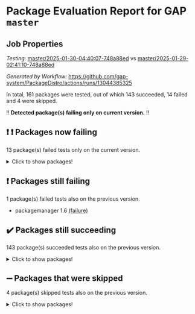 # Package Evaluation Report for GAP `master`

## Job Properties

*Testing:* [master/2025-01-30-04:40:07-748a88ed](https://github.com/gap-system/PackageDistro/blob/data/reports/master/2025-01-30-04:40:07-748a88ed) vs [master/2025-01-29-02:41:10-748a88ed](https://github.com/gap-system/PackageDistro/blob/data/reports/master/2025-01-29-02:41:10-748a88ed)

*Generated by Workflow:* https://github.com/gap-system/PackageDistro/actions/runs/13044385325

In total, 161 packages were tested, out of which 143 succeeded, 14 failed and 4 were skipped.

:bangbang: **Detected package(s) failing only on current version.** :bangbang:

## :exclamation: :exclamation: Packages now failing

13 package(s) failed tests only on the current version.
<details><summary>Click to show packages!</summary>

- atlasrep 2.1.9 [(failure)](https://github.com/gap-system/PackageDistro/actions/runs/13044385325/job/36395325868) vs atlasrep 2.1.9 [(success)](https://github.com/gap-system/PackageDistro/actions/runs/13023390579/job/36328580206)
- corefreesub 0.6 [(failure)](https://github.com/gap-system/PackageDistro/actions/runs/13044385325/job/36395331928) vs corefreesub 0.6 [(success)](https://github.com/gap-system/PackageDistro/actions/runs/13023390579/job/36328582621)
- ctbllib 1.3.9 [(failure)](https://github.com/gap-system/PackageDistro/actions/runs/13044385325/job/36395333100) vs ctbllib 1.3.9 [(success)](https://github.com/gap-system/PackageDistro/actions/runs/13023390579/job/36328584006)
- cubefree 1.20 [(failure)](https://github.com/gap-system/PackageDistro/actions/runs/13044385325/job/36395333234) vs cubefree 1.20 [(success)](https://github.com/gap-system/PackageDistro/actions/runs/13023390579/job/36328584227)
- grpconst 2.6.5 [(failure)](https://github.com/gap-system/PackageDistro/actions/runs/13044385325/job/36395337461) vs grpconst 2.6.5 [(success)](https://github.com/gap-system/PackageDistro/actions/runs/13023390579/job/36328589919)
- lins 0.9 [(failure)](https://github.com/gap-system/PackageDistro/actions/runs/13044385325/job/36395340421) vs lins 0.9 [(success)](https://github.com/gap-system/PackageDistro/actions/runs/13023390579/job/36328594041)
- majoranaalgebras 1.5.2 [(failure)](https://github.com/gap-system/PackageDistro/actions/runs/13044385325/job/36395340890) vs majoranaalgebras 1.5.2 [(success)](https://github.com/gap-system/PackageDistro/actions/runs/13023390579/job/36328594679)
- orb 5.0.0 [(failure)](https://github.com/gap-system/PackageDistro/actions/runs/13044385325/job/36395342647) vs orb 5.0.0 [(success)](https://github.com/gap-system/PackageDistro/actions/runs/13023390579/job/36328597340)
- recog 1.4.4 [(failure)](https://github.com/gap-system/PackageDistro/actions/runs/13044385325/job/36395344563) vs recog 1.4.4 [(success)](https://github.com/gap-system/PackageDistro/actions/runs/13023390579/job/36328599653)
- semigroups 5.4.0 [(failure)](https://github.com/gap-system/PackageDistro/actions/runs/13044385325/job/36395345565) vs semigroups 5.4.0 [(success)](https://github.com/gap-system/PackageDistro/actions/runs/13023390579/job/36328600852)
- utils 0.85 [(failure)](https://github.com/gap-system/PackageDistro/actions/runs/13044385325/job/36395349521) vs utils 0.85 [(success)](https://github.com/gap-system/PackageDistro/actions/runs/13023390579/job/36328605408)
- wedderga 4.10.5 [(failure)](https://github.com/gap-system/PackageDistro/actions/runs/13044385325/job/36395350021) vs wedderga 4.10.5 [(success)](https://github.com/gap-system/PackageDistro/actions/runs/13023390579/job/36328605921)
- xmod 2.92 [(failure)](https://github.com/gap-system/PackageDistro/actions/runs/13044385325/job/36395350418) vs xmod 2.92 [(success)](https://github.com/gap-system/PackageDistro/actions/runs/13023390579/job/36328606195)
</details>

## :exclamation: Packages still failing

1 package(s) failed tests also on the previous version.
- packagemanager 1.6 [(failure)](https://github.com/gap-system/PackageDistro/actions/runs/13044385325/job/36395342770)

## :heavy_check_mark: Packages still succeeding

143 package(s) succeeded tests also on the previous version.
<details><summary>Click to show packages!</summary>

- 4ti2interface 2024.11-01 [(success)](https://github.com/gap-system/PackageDistro/actions/runs/13044385325/job/36395325104)
- ace 5.6.2 [(success)](https://github.com/gap-system/PackageDistro/actions/runs/13044385325/job/36395325226)
- aclib 1.3.2 [(success)](https://github.com/gap-system/PackageDistro/actions/runs/13044385325/job/36395325345)
- agt 0.3.1 [(success)](https://github.com/gap-system/PackageDistro/actions/runs/13044385325/job/36395325472)
- alnuth 3.2.1 [(success)](https://github.com/gap-system/PackageDistro/actions/runs/13044385325/job/36395325605)
- anupq 3.3.1 [(success)](https://github.com/gap-system/PackageDistro/actions/runs/13044385325/job/36395325737)
- autodoc 2023.06.19 [(success)](https://github.com/gap-system/PackageDistro/actions/runs/13044385325/job/36395326012)
- automata 1.16 [(success)](https://github.com/gap-system/PackageDistro/actions/runs/13044385325/job/36395326149)
- automgrp 1.3.3 [(success)](https://github.com/gap-system/PackageDistro/actions/runs/13044385325/job/36395326311)
- autpgrp 1.11 [(success)](https://github.com/gap-system/PackageDistro/actions/runs/13044385325/job/36395329554)
- cap 2025.01-01 [(success)](https://github.com/gap-system/PackageDistro/actions/runs/13044385325/job/36395329992)
- caratinterface 2.3.7 [(success)](https://github.com/gap-system/PackageDistro/actions/runs/13044385325/job/36395330249)
- cddinterface 2024.09.02 [(success)](https://github.com/gap-system/PackageDistro/actions/runs/13044385325/job/36395331120)
- circle 1.6.6 [(success)](https://github.com/gap-system/PackageDistro/actions/runs/13044385325/job/36395331295)
- classicpres 1.22 [(success)](https://github.com/gap-system/PackageDistro/actions/runs/13044385325/job/36395331467)
- cohomolo 1.6.11 [(success)](https://github.com/gap-system/PackageDistro/actions/runs/13044385325/job/36395331615)
- congruence 1.2.7 [(success)](https://github.com/gap-system/PackageDistro/actions/runs/13044385325/job/36395331767)
- corelg 1.57 [(success)](https://github.com/gap-system/PackageDistro/actions/runs/13044385325/job/36395332093)
- crime 1.6 [(success)](https://github.com/gap-system/PackageDistro/actions/runs/13044385325/job/36395332225)
- crisp 1.4.6 [(success)](https://github.com/gap-system/PackageDistro/actions/runs/13044385325/job/36395332454)
- crypting 0.10.5 [(success)](https://github.com/gap-system/PackageDistro/actions/runs/13044385325/job/36395332626)
- cryst 4.1.27 [(success)](https://github.com/gap-system/PackageDistro/actions/runs/13044385325/job/36395332786)
- crystcat 1.1.10 [(success)](https://github.com/gap-system/PackageDistro/actions/runs/13044385325/job/36395332940)
- curlinterface 2.4.0 [(success)](https://github.com/gap-system/PackageDistro/actions/runs/13044385325/job/36395333385)
- cvec 2.8.3 [(success)](https://github.com/gap-system/PackageDistro/actions/runs/13044385325/job/36395333544)
- datastructures 0.3.1 [(success)](https://github.com/gap-system/PackageDistro/actions/runs/13044385325/job/36395333710)
- deepthought 1.0.8 [(success)](https://github.com/gap-system/PackageDistro/actions/runs/13044385325/job/36395333878)
- design 1.8.2 [(success)](https://github.com/gap-system/PackageDistro/actions/runs/13044385325/job/36395334027)
- difsets 2.3.1 [(success)](https://github.com/gap-system/PackageDistro/actions/runs/13044385325/job/36395334244)
- digraphs 1.9.0 [(success)](https://github.com/gap-system/PackageDistro/actions/runs/13044385325/job/36395334430)
- edim 1.3.8 [(success)](https://github.com/gap-system/PackageDistro/actions/runs/13044385325/job/36395334588)
- example 4.4.0 [(success)](https://github.com/gap-system/PackageDistro/actions/runs/13044385325/job/36395334741)
- examplesforhomalg 2023.10-01 [(success)](https://github.com/gap-system/PackageDistro/actions/runs/13044385325/job/36395334879)
- factint 1.6.3 [(success)](https://github.com/gap-system/PackageDistro/actions/runs/13044385325/job/36395335032)
- ferret 1.0.14 [(success)](https://github.com/gap-system/PackageDistro/actions/runs/13044385325/job/36395335164)
- fga 1.5.0 [(success)](https://github.com/gap-system/PackageDistro/actions/runs/13044385325/job/36395335304)
- fining 1.5.6 [(success)](https://github.com/gap-system/PackageDistro/actions/runs/13044385325/job/36395335448)
- float 1.0.5 [(success)](https://github.com/gap-system/PackageDistro/actions/runs/13044385325/job/36395335584)
- format 1.4.4 [(success)](https://github.com/gap-system/PackageDistro/actions/runs/13044385325/job/36395335724)
- forms 1.2.12 [(success)](https://github.com/gap-system/PackageDistro/actions/runs/13044385325/job/36395335832)
- fplsa 1.2.6 [(success)](https://github.com/gap-system/PackageDistro/actions/runs/13044385325/job/36395335957)
- fr 2.4.13 [(success)](https://github.com/gap-system/PackageDistro/actions/runs/13044385325/job/36395336070)
- francy 2.0.3 [(success)](https://github.com/gap-system/PackageDistro/actions/runs/13044385325/job/36395336211)
- fwtree 1.3 [(success)](https://github.com/gap-system/PackageDistro/actions/runs/13044385325/job/36395336314)
- gapdoc 1.6.7 [(success)](https://github.com/gap-system/PackageDistro/actions/runs/13044385325/job/36395336423)
- gauss 2024.11-01 [(success)](https://github.com/gap-system/PackageDistro/actions/runs/13044385325/job/36395336537)
- gaussforhomalg 2024.08-01 [(success)](https://github.com/gap-system/PackageDistro/actions/runs/13044385325/job/36395336632)
- gbnp 1.1.0 [(success)](https://github.com/gap-system/PackageDistro/actions/runs/13044385325/job/36395336736)
- generalizedmorphismsforcap 2024.09-03 [(success)](https://github.com/gap-system/PackageDistro/actions/runs/13044385325/job/36395336842)
- genss 1.6.9 [(success)](https://github.com/gap-system/PackageDistro/actions/runs/13044385325/job/36395336926)
- gradedmodules 2024.12-01 [(success)](https://github.com/gap-system/PackageDistro/actions/runs/13044385325/job/36395337026)
- gradedringforhomalg 2024.07-01 [(success)](https://github.com/gap-system/PackageDistro/actions/runs/13044385325/job/36395337152)
- grape 4.9.2 [(success)](https://github.com/gap-system/PackageDistro/actions/runs/13044385325/job/36395337274)
- groupoids 1.76 [(success)](https://github.com/gap-system/PackageDistro/actions/runs/13044385325/job/36395337378)
- guarana 0.96.3 [(success)](https://github.com/gap-system/PackageDistro/actions/runs/13044385325/job/36395337594)
- guava 3.19 [(success)](https://github.com/gap-system/PackageDistro/actions/runs/13044385325/job/36395337720)
- hap 1.66 [(success)](https://github.com/gap-system/PackageDistro/actions/runs/13044385325/job/36395337832)
- hapcryst 0.1.15 [(success)](https://github.com/gap-system/PackageDistro/actions/runs/13044385325/job/36395337963)
- hecke 1.5.4 [(success)](https://github.com/gap-system/PackageDistro/actions/runs/13044385325/job/36395338089)
- help 4.0 [(success)](https://github.com/gap-system/PackageDistro/actions/runs/13044385325/job/36395338178)
- homalg 2024.01-01 [(success)](https://github.com/gap-system/PackageDistro/actions/runs/13044385325/job/36395338286)
- homalgtocas 2023.11-01 [(success)](https://github.com/gap-system/PackageDistro/actions/runs/13044385325/job/36395338410)
- idrel 2.48 [(success)](https://github.com/gap-system/PackageDistro/actions/runs/13044385325/job/36395338537)
- images 1.3.3 [(success)](https://github.com/gap-system/PackageDistro/actions/runs/13044385325/job/36395338656)
- intpic 0.4.0 [(success)](https://github.com/gap-system/PackageDistro/actions/runs/13044385325/job/36395338761)
- io 4.9.1 [(success)](https://github.com/gap-system/PackageDistro/actions/runs/13044385325/job/36395338907)
- io_forhomalg 2023.02-04 [(success)](https://github.com/gap-system/PackageDistro/actions/runs/13044385325/job/36395339029)
- irredsol 1.4.4 [(success)](https://github.com/gap-system/PackageDistro/actions/runs/13044385325/job/36395339146)
- json 2.2.2 [(success)](https://github.com/gap-system/PackageDistro/actions/runs/13044385325/job/36395339240)
- jupyterkernel 1.5.1 [(success)](https://github.com/gap-system/PackageDistro/actions/runs/13044385325/job/36395339355)
- jupyterviz 1.5.6 [(success)](https://github.com/gap-system/PackageDistro/actions/runs/13044385325/job/36395339491)
- kan 1.37 [(success)](https://github.com/gap-system/PackageDistro/actions/runs/13044385325/job/36395339602)
- kbmag 1.5.11 [(success)](https://github.com/gap-system/PackageDistro/actions/runs/13044385325/job/36395339742)
- laguna 3.9.7 [(success)](https://github.com/gap-system/PackageDistro/actions/runs/13044385325/job/36395339858)
- liealgdb 2.2.1 [(success)](https://github.com/gap-system/PackageDistro/actions/runs/13044385325/job/36395339971)
- liepring 2.9.1 [(success)](https://github.com/gap-system/PackageDistro/actions/runs/13044385325/job/36395340075)
- liering 2.4.2 [(success)](https://github.com/gap-system/PackageDistro/actions/runs/13044385325/job/36395340207)
- linearalgebraforcap 2024.10-01 [(success)](https://github.com/gap-system/PackageDistro/actions/runs/13044385325/job/36395340313)
- localizeringforhomalg 2023.10-01 [(success)](https://github.com/gap-system/PackageDistro/actions/runs/13044385325/job/36395340532)
- loops 3.4.4 [(success)](https://github.com/gap-system/PackageDistro/actions/runs/13044385325/job/36395340669)
- lpres 1.1.1 [(success)](https://github.com/gap-system/PackageDistro/actions/runs/13044385325/job/36395340781)
- mapclass 1.4.6 [(success)](https://github.com/gap-system/PackageDistro/actions/runs/13044385325/job/36395340993)
- matgrp 0.71 [(success)](https://github.com/gap-system/PackageDistro/actions/runs/13044385325/job/36395341103)
- matricesforhomalg 2024.11-02 [(success)](https://github.com/gap-system/PackageDistro/actions/runs/13044385325/job/36395341198)
- modisom 3.0.0 [(success)](https://github.com/gap-system/PackageDistro/actions/runs/13044385325/job/36395341312)
- modulepresentationsforcap 2024.09-02 [(success)](https://github.com/gap-system/PackageDistro/actions/runs/13044385325/job/36395341446)
- modules 2024.12-01 [(success)](https://github.com/gap-system/PackageDistro/actions/runs/13044385325/job/36395341573)
- monoidalcategories 2025.01-02 [(success)](https://github.com/gap-system/PackageDistro/actions/runs/13044385325/job/36395341681)
- nconvex 2024.12-01 [(success)](https://github.com/gap-system/PackageDistro/actions/runs/13044385325/job/36395341823)
- nilmat 1.4.2 [(success)](https://github.com/gap-system/PackageDistro/actions/runs/13044385325/job/36395341927)
- nock 1.5 [(success)](https://github.com/gap-system/PackageDistro/actions/runs/13044385325/job/36395342040)
- normalizinterface 1.3.7 [(success)](https://github.com/gap-system/PackageDistro/actions/runs/13044385325/job/36395342164)
- nq 2.5.11 [(success)](https://github.com/gap-system/PackageDistro/actions/runs/13044385325/job/36395342292)
- numericalsgps 1.4.0 [(success)](https://github.com/gap-system/PackageDistro/actions/runs/13044385325/job/36395342397)
- openmath 11.5.3 [(success)](https://github.com/gap-system/PackageDistro/actions/runs/13044385325/job/36395342513)
- patternclass 2.4.5 [(success)](https://github.com/gap-system/PackageDistro/actions/runs/13044385325/job/36395342936)
- permut 2.0.5 [(success)](https://github.com/gap-system/PackageDistro/actions/runs/13044385325/job/36395343034)
- polenta 1.3.10 [(success)](https://github.com/gap-system/PackageDistro/actions/runs/13044385325/job/36395343165)
- polymaking 0.8.7 [(success)](https://github.com/gap-system/PackageDistro/actions/runs/13044385325/job/36395343365)
- primgrp 3.4.4 [(success)](https://github.com/gap-system/PackageDistro/actions/runs/13044385325/job/36395343478)
- profiling 2.6.0 [(success)](https://github.com/gap-system/PackageDistro/actions/runs/13044385325/job/36395343593)
- qdistrnd 0.9.5 [(success)](https://github.com/gap-system/PackageDistro/actions/runs/13044385325/job/36395343708)
- qpa 1.35 [(success)](https://github.com/gap-system/PackageDistro/actions/runs/13044385325/job/36395343824)
- quagroup 1.8.4 [(success)](https://github.com/gap-system/PackageDistro/actions/runs/13044385325/job/36395343970)
- radiroot 2.9 [(success)](https://github.com/gap-system/PackageDistro/actions/runs/13044385325/job/36395344118)
- rcwa 4.7.1 [(success)](https://github.com/gap-system/PackageDistro/actions/runs/13044385325/job/36395344262)
- rds 1.8 [(success)](https://github.com/gap-system/PackageDistro/actions/runs/13044385325/job/36395344416)
- repndecomp 1.3.0 [(success)](https://github.com/gap-system/PackageDistro/actions/runs/13044385325/job/36395344703)
- repsn 3.1.2 [(success)](https://github.com/gap-system/PackageDistro/actions/runs/13044385325/job/36395344835)
- resclasses 4.7.3 [(success)](https://github.com/gap-system/PackageDistro/actions/runs/13044385325/job/36395344965)
- ringsforhomalg 2024.11-02 [(success)](https://github.com/gap-system/PackageDistro/actions/runs/13044385325/job/36395345098)
- sco 2023.08-01 [(success)](https://github.com/gap-system/PackageDistro/actions/runs/13044385325/job/36395345271)
- scscp 2.4.3 [(success)](https://github.com/gap-system/PackageDistro/actions/runs/13044385325/job/36395345416)
- sglppow 2.4 [(success)](https://github.com/gap-system/PackageDistro/actions/runs/13044385325/job/36395345704)
- sgpviz 0.999.6 [(success)](https://github.com/gap-system/PackageDistro/actions/runs/13044385325/job/36395345864)
- simpcomp 2.1.14 [(success)](https://github.com/gap-system/PackageDistro/actions/runs/13044385325/job/36395345996)
- singular 2024.06.03 [(success)](https://github.com/gap-system/PackageDistro/actions/runs/13044385325/job/36395346132)
- sl2reps 1.1 [(success)](https://github.com/gap-system/PackageDistro/actions/runs/13044385325/job/36395346264)
- sla 1.6.2 [(success)](https://github.com/gap-system/PackageDistro/actions/runs/13044385325/job/36395346380)
- smallantimagmas 0.3.0 [(success)](https://github.com/gap-system/PackageDistro/actions/runs/13044385325/job/36395346521)
- smallgrp 1.5.4 [(success)](https://github.com/gap-system/PackageDistro/actions/runs/13044385325/job/36395346672)
- smallsemi 0.7.1 [(success)](https://github.com/gap-system/PackageDistro/actions/runs/13044385325/job/36395346822)
- sonata 2.9.6 [(success)](https://github.com/gap-system/PackageDistro/actions/runs/13044385325/job/36395346975)
- sophus 1.27 [(success)](https://github.com/gap-system/PackageDistro/actions/runs/13044385325/job/36395347147)
- sotgrps 1.3 [(success)](https://github.com/gap-system/PackageDistro/actions/runs/13044385325/job/36395347296)
- spinsym 1.5.2 [(success)](https://github.com/gap-system/PackageDistro/actions/runs/13044385325/job/36395347452)
- standardff 1.0 [(success)](https://github.com/gap-system/PackageDistro/actions/runs/13044385325/job/36395347595)
- symbcompcc 1.3.2 [(success)](https://github.com/gap-system/PackageDistro/actions/runs/13044385325/job/36395347787)
- thelma 1.3 [(success)](https://github.com/gap-system/PackageDistro/actions/runs/13044385325/job/36395347960)
- tomlib 1.2.11 [(success)](https://github.com/gap-system/PackageDistro/actions/runs/13044385325/job/36395348105)
- toolsforhomalg 2024.09-01 [(success)](https://github.com/gap-system/PackageDistro/actions/runs/13044385325/job/36395348292)
- toric 1.9.6 [(success)](https://github.com/gap-system/PackageDistro/actions/runs/13044385325/job/36395348481)
- transgrp 3.6.5 [(success)](https://github.com/gap-system/PackageDistro/actions/runs/13044385325/job/36395348665)
- typeset 1.2.2 [(success)](https://github.com/gap-system/PackageDistro/actions/runs/13044385325/job/36395348840)
- ugaly 4.1.3 [(success)](https://github.com/gap-system/PackageDistro/actions/runs/13044385325/job/36395349012)
- unipot 1.6 [(success)](https://github.com/gap-system/PackageDistro/actions/runs/13044385325/job/36395349188)
- unitlib 4.2.0 [(success)](https://github.com/gap-system/PackageDistro/actions/runs/13044385325/job/36395349356)
- uuid 0.7 [(success)](https://github.com/gap-system/PackageDistro/actions/runs/13044385325/job/36395349680)
- walrus 0.9991 [(success)](https://github.com/gap-system/PackageDistro/actions/runs/13044385325/job/36395349844)
- wpe 0.8 [(success)](https://github.com/gap-system/PackageDistro/actions/runs/13044385325/job/36395350167)
- xmodalg 1.23 [(success)](https://github.com/gap-system/PackageDistro/actions/runs/13044385325/job/36395350586)
- yangbaxter 0.10.6 [(success)](https://github.com/gap-system/PackageDistro/actions/runs/13044385325/job/36395350749)
- zeromqinterface 0.16 [(success)](https://github.com/gap-system/PackageDistro/actions/runs/13044385325/job/36395350887)
</details>

## :heavy_minus_sign: Packages that were skipped

4 package(s) skipped tests also on the previous version.
<details><summary>Click to show packages!</summary>

- browse 1.8.21 [(skipped)](https://github.com/gap-system/PackageDistro/actions/runs/13044385325/job/36392371559)
- itc 1.5.1 [(skipped)](https://github.com/gap-system/PackageDistro/actions/runs/13044385325/job/36392371559)
- polycyclic 2.16 [(skipped)](https://github.com/gap-system/PackageDistro/actions/runs/13044385325/job/36392371559)
- xgap 4.32 [(skipped)](https://github.com/gap-system/PackageDistro/actions/runs/13044385325/job/36392371559)
</details>

